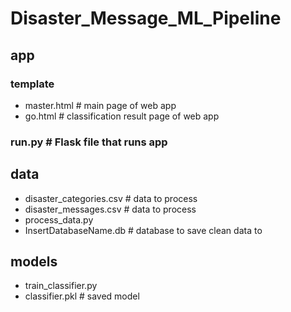 # Disaster_Message_ML_Pipeline
## app
### template
- master.html  # main page of web app
- go.html  # classification result page of web app
### run.py  # Flask file that runs app

## data
- disaster_categories.csv  # data to process 
- disaster_messages.csv  # data to process
- process_data.py
- InsertDatabaseName.db   # database to save clean data to

## models
- train_classifier.py
- classifier.pkl  # saved model 
